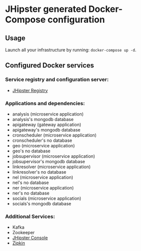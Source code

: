 # JHipster generated Docker-Compose configuration

## Usage

Launch all your infrastructure by running: `docker-compose up -d`.

## Configured Docker services

### Service registry and configuration server:
- [JHipster Registry](http://localhost:8761)

### Applications and dependencies:
- analysis (microservice application)
- analysis's mongodb database
- apigateway (gateway application)
- apigateway's mongodb database
- cronscheduler (microservice application)
- cronscheduler's no database
- geo (microservice application)
- geo's no database
- jobsupervisor (microservice application)
- jobsupervisor's mongodb database
- linkresolver (microservice application)
- linkresolver's no database
- nel (microservice application)
- nel's no database
- ner (microservice application)
- ner's no database
- socials (microservice application)
- socials's mongodb database

### Additional Services:

- Kafka
- Zookeeper
- [JHipster Console](http://localhost:5601)
- [Zipkin](http://localhost:9411)

